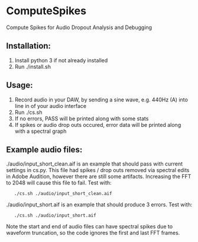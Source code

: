 # ComputeSpikes
Compute Spikes for Audio Dropout Analysis and Debugging

## Installation:
1. Install python 3 if not already installed
2. Run ./install.sh

## Usage:
1. Record audio in your DAW, by sending a sine wave, e.g. 440Hz (A) into line in of your audio interface
2. Run ./cs.sh <path to your audio file>
3. If no errors, PASS will be printed along with some stats
4. If spikes or audio drop outs occured, error data will be printed along with a spectral graph

## Example audio files:

./audio/input_short_clean.aif is an example that should pass with current settings in cs.py. This file had spikes / drop outs removed via spectral edits in Adobe Audition, however there are still some artifacts. Increasing the FFT to 2048 will cause this file to fail. Test with:
 ```   
    ./cs.sh ./audio/input_short_clean.aif
```
./audio/input_short.aif is an example that should produce 3 errors. Test with:
 ```   
    ./cs.sh ./audio/input_short.aif
```
Note the start and end of audio files can have spectral spikes due to waveform truncation, so the code ignores the first and last FFT frames.